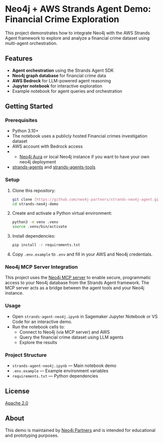 # Neo4j + AWS Strands Agent Demo: Financial Crime Exploration

This project demonstrates how to integrate Neo4j with the AWS Strands Agent framework to explore and analyze a financial crime dataset using multi-agent orchestration.

## Features
- **Agent orchestration** using the Strands Agent SDK
- **Neo4j graph database** for financial crime data
- **AWS Bedrock** for LLM-powered agent reasoning
- **Jupyter notebook** for interactive exploration
- Example notebook for agent queries and orchestration

## Getting Started

### Prerequisites
- Python 3.10+
- The notebook uses a publicly hosted Financial crimes investigation dataset
- AWS account with Bedrock access
- - [Neo4j Aura](https://neo4j.com/cloud/aura/) or local Neo4j instance if you want to have your own neo4j deployment
- [strands-agents](https://pypi.org/project/strands-agents/) and [strands-agents-tools](https://pypi.org/project/strands-agents-tools/)

### Setup
1. Clone this repository:
   ```sh
   git clone [https://github.com/neo4j-partners/strands-neo4j-agent.git](https://github.com/neo4j-partners/strands-neo4j-agent.git)
   cd strands-neo4j-demo
   ```
2. Create and activate a Python virtual environment:
   ```sh
   python3 -m venv .venv
   source .venv/bin/activate
   ```
3. Install dependencies:
   ```sh
   pip install -r requirements.txt
   ```
4. Copy `.env.example` to `.env` and fill in your AWS and Neo4j credentials.


### Neo4j MCP Server Integration
This project uses the [Neo4j MCP server](https://github.com/neo4j-contrib/mcp-neo4j) to enable secure, programmatic access to your Neo4j database from the Strands Agent framework. The MCP server acts as a bridge between the agent tools and your Neo4j instance.


### Usage
- Open `strands-agent-neo4j.ipynb` in Sagemaker Jupyter Notebook or VS Code for an interactive demo.
- Run the notebook cells to:
  - Connect to Neo4j (via MCP server) and AWS
  - Query the financial crime dataset using LLM agents
  - Explore the results

### Project Structure
- `strands-agent-neo4j.ipynb` — Main notebook demo
- `.env.example` — Example environment variables
- `requirements.txt` — Python dependencies

## License
[Apache 2.0](LICENSE)

## About
This demo is maintained by [Neo4j Partners](https://github.com/neo4j-partners) and is intended for educational and prototyping purposes.
